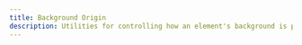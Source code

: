 ```yaml
---
title: Background Origin
description: Utilities for controlling how an element's background is positioned relative to borders, padding, and content.
---
```

<table-utility prefix="bg-origin" property="background-origin"></table-utility>